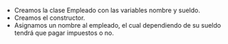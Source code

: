 - Creamos la clase Empleado con las variables 
nombre y sueldo.
- Creamos el constructor.
- Asignamos un nombre al empleado, el cual dependiendo 
de su sueldo tendrá que pagar impuestos o no.